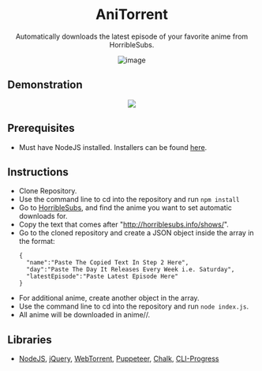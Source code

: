 <h1 align="center">AniTorrent</h1>

<p align="center">Automatically downloads the latest episode of your favorite anime from HorribleSubs.</p>

<p align="center">
  <img src="https://i.imgur.com/LxpLI6A.jpg" alt="image">
</p>

## Demonstration

<p align="center">
  <a href="https://www.youtube.com/watch?v=HO3uTBC0Ilo">
    <img src="https://i.imgur.com/CjAIDjN.png">
  </a>
</p>

## Prerequisites

* Must have NodeJS installed. Installers can be found [here](https://nodejs.org/en/download/).

## Instructions

* Clone Repository.
* Use the command line to cd into the repository and run ```npm install```
* Go to [HorribleSubs](horriblesubs.info), and find the anime you want to set automatic downloads for.
* Copy the text that comes after "http://horriblesubs.info/shows/".
* Go to the cloned repository and create a JSON object inside the array in the format:
  ```
  {
    "name":"Paste The Copied Text In Step 2 Here",
    "day":"Paste The Day It Releases Every Week i.e. Saturday",
    "latestEpisode":"Paste Latest Episode Here"
  }  
  ```
* For additional anime, create another object in the array.
* Use the command line to cd into the repository and run ```node index.js```.
* All anime will be downloaded in anime/<anime name>/.

## Libraries
* [NodeJS](https://nodejs.org), [jQuery](https://jquery.com/), [WebTorrent](https://github.com/webtorrent/webtorrent), [Puppeteer](https://github.com/GoogleChrome/puppeteer), [Chalk](https://github.com/chalk/chalk), [CLI-Progress](https://github.com/AndiDittrich/Node.CLI-Progress)
